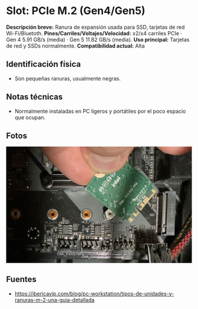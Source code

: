 # Slot: PCIe M.2 (Gen4/Gen5)

**Descripción breve:** Ranura de expansión usada para SSD, tarjetas de red Wi-Fi/Bluetoth.
**Pines/Carriles/Voltajes/Velocidad:** x2/x4 carriles PCIe · Gen 4 5.91 GB/s (media) · Gen 5 11.82 GB/s (media).
**Uso principal:** Tarjetas de red y SSDs normalmente.
**Compatibilidad actual:** Alta

## Identificación física
- Son pequeñas ranuras, usualmente negras.

## Notas técnicas
- Normalmente instaladas en PC ligeros y portátiles por el poco espacio que ocupan.

## Fotos
![M.2 Slot](../../../assets/img/12-slots_expansion/M.2_Slot.jpg "M.2 Slot")
## Fuentes
- https://ibericavip.com/blog/pc-workstation/tipos-de-unidades-y-ranuras-m-2-una-guia-detallada